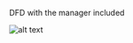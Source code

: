 DFD with the manager included

![alt text](https://cloud.githubusercontent.com/assets/21320663/18735414/44ee2858-8043-11e6-87dd-c26e62202aae.png)
